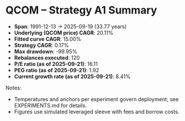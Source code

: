 # QCOM – Strategy A1 Summary

- **Span**: 1991-12-13 → 2025-09-19 (33.77 years)
- **Underlying (QCOM price) CAGR**: 20.11%
- **Fitted curve CAGR**: 15.00%
- **Strategy CAGR**: 0.17%
- **Max drawdown**: -99.95%
- **Rebalances executed**: 120
- **P/E ratio (as of 2025-09-21)**: 16.11
- **PEG ratio (as of 2025-09-21)**: 1.92
- **Current growth rate (as of 2025-09-21)**: 8.41%

Notes:

- Temperatures and anchors per experiment govern deployment; see EXPERIMENTS.md for details.
- Figures use simulated leveraged sleeve with fees and borrow costs.
